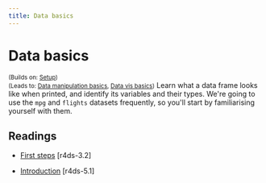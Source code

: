 ```yaml
---
title: Data basics
---
```


<!-- Generated automatically from data-basics.yml. Do not edit by hand -->

# Data basics
<small>(Builds on: [Setup](setup.md))</small>  
<small>(Leads to: [Data manipulation basics](manip-basics.md), [Data vis basics](vis-basics.md))</small>
Learn what a data frame looks like when printed, and identify its variables and their types. We're going to use the `mpg` and `flights` datasets frequently, so you'll start by familiarising yourself with them.

## Readings

  * [First steps](http://r4ds.had.co.nz/data-visualisation.html#first-steps) [r4ds-3.2]

  * [Introduction](http://r4ds.had.co.nz/transform.html#introduction-2) [r4ds-5.1]



